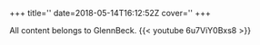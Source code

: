+++
title=''
date=2018-05-14T16:12:52Z
cover=''
+++

All content belongs to GlennBeck.
{{< youtube 6u7ViY0Bxs8 >}}
